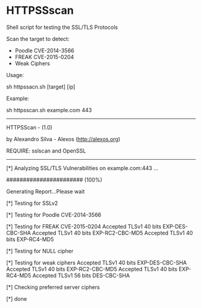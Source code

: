 # HTTPSSscan
Shell script for testing the SSL/TLS Protocols

Scan the target to detect:

* Poodle CVE-2014-3566
* FREAK CVE-2015-0204
* Weak Ciphers

Usage:

sh httpssacn.sh [target] [ip]

Example:

sh httpsscan.sh example.com 443

------------------------------------------------------
 
HTTPSScan - (1.0)

by Alexandro Silva - Alexos (http://alexos.org)

REQUIRE: sslscan and OpenSSL

------------------------------------------------------ 

[*] Analyzing SSL/TLS Vulnerabilities on example.com:443 ...

#######################   (100%)

Generating Report...Please wait

[*] Testing for SSLv2

[*] Testing for Poodle CVE-2014-3566

[*] Testing for FREAK CVE-2015-0204
    Accepted  TLSv1  40 bits   EXP-DES-CBC-SHA
    Accepted  TLSv1  40 bits   EXP-RC2-CBC-MD5
    Accepted  TLSv1  40 bits   EXP-RC4-MD5

[*] Testing for NULL cipher

[*] Testing for weak ciphers
    Accepted  TLSv1  40 bits   EXP-DES-CBC-SHA
    Accepted  TLSv1  40 bits   EXP-RC2-CBC-MD5
    Accepted  TLSv1  40 bits   EXP-RC4-MD5
    Accepted  TLSv1  56 bits   DES-CBC-SHA

[*] Checking preferred server ciphers

[*] done


